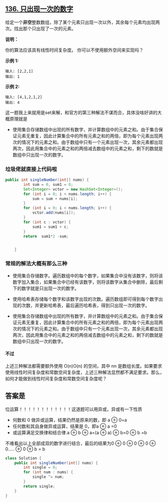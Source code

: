 ## [136. 只出现一次的数字](https://leetcode-cn.com/problems/single-number/)

给定一个**非空**整数数组，除了某个元素只出现一次以外，其余每个元素均出现两次。找出那个只出现了一次的元素。

**说明：**

你的算法应该具有线性时间复杂度。 你可以不使用额外空间来实现吗？

**示例 1:**

```
输入: [2,2,1]
输出: 1
```

**示例 2:**

```
输入: [4,1,2,1,2]
输出: 4
```

这一题我上来就用是set来解，和官方的第三种解法不谋而合，具体没啥好讲的大概原理就是

- 使用集合存储数组中出现的所有数字，并计算数组中的元素之和。由于集合保证元素无重复，因此计算集合中的所有元素之和的两倍，即为每个元素出现两次的情况下的元素之和。由于数组中只有一个元素出现一次，其余元素都出现两次，因此用集合中的元素之和的两倍减去数组中的元素之和，剩下的数就是数组中只出现一次的数字。

### 垃圾佬就直接上代码啦

```java
public int singleNumber(int[] nums) {
        int sum = 0, sum1 = 0;
        Set<Integer> vctor = new HashSet<Integer>();
        for (int i = 0; i < nums.length; i++) {
            sum = sum + nums[i];
        }
        for (int i = 0; i < nums.length; i++) {
            vctor.add(nums[i]);
        }
        for (int c : vctor) {
            sum1 = sum1 + c;
        }
        return  sum1*2 -sum;


    }
```

### 常规的解法大概有那么三种

- 使用集合存储数字。遍历数组中的每个数字，如果集合中没有该数字，则将该数字加入集合，如果集合中已经有该数字，则将该数字从集合中删除，最后剩下的数字就是只出现一次的数字。

- 使用哈希表存储每个数字和该数字出现的次数。遍历数组即可得到每个数字出现的次数，并更新哈希表，最后遍历哈希表，得到只出现一次的数字。

- 使用集合存储数组中出现的所有数字，并计算数组中的元素之和。由于集合保证元素无重复，因此计算集合中的所有元素之和的两倍，即为每个元素出现两次的情况下的元素之和。由于数组中只有一个元素出现一次，其余元素都出现两次，因此用集合中的元素之和的两倍减去数组中的元素之和，剩下的数就是数组中只出现一次的数字。

#### 不过

上述三种解法都需要额外使用 O(n)O(n) 的空间，其中 nn 是数组长度。如果要求使用线性时间复杂度和常数空间复杂度，上述三种解法显然都不满足要求。那么，如何才能做到线性时间复杂度和常数空间复杂度呢？

## 答案是

位运算！！！！！！！！！！！！这道题可以用异或，异或有一下性质

- 何数和 0 做异或运算，结果仍然是原来的数，即 a ⊕ 0=a
- 任何数和其自身做异或运算，结果是 0，即a ⊕ a =0
- 或运算满足交换律和结合律.a ⊕ b ⊕ a=(a ⊕ a) ⊕ b=0 ⊕ b =b

不难看出以上全部成双的数字进行结合，最后的结果为0 ⊕ 0 ⊕ 0 ⊕ 0 ⊕ 0..... ⊕ 0 ⊕ b = b

```java
class Solution {
    public int singleNumber(int[] nums) {
        int single = 0;
        for (int num : nums) {
            single ^= num;
        }
        return single;
    }
}
```

